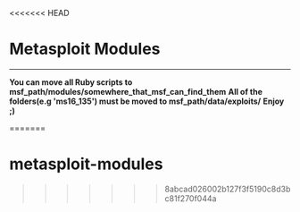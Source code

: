 <<<<<<< HEAD
# Metasploit Modules
---------------------------------
**You can move all Ruby scripts to msf_path/modules/somewhere_that_msf_can_find_them**
**All of the folders(e.g 'ms16_135') must be moved to msf_path/data/exploits/**
**Enjoy ;)**


=======
# metasploit-modules
>>>>>>> 8abcad026002b127f3f5190c8d3bc81f270f044a
